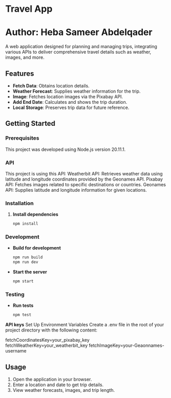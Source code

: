 # Travel App
# Author: Heba Sameer Abdelqader

A web application designed for planning and managing trips, integrating various APIs to deliver comprehensive travel details such as weather, images, and more.

## Features

- **Fetch  Data**: Obtains location details.
- **Weather Forecast**: Supplies weather information for the trip.
- **Image**: Fetches location images via the Pixabay API.
- **Add End Date**: Calculates and shows the trip duration.
- **Local Storage**: Preserves trip data for future reference.

## Getting Started

### Prerequisites

This project was developed using Node.js version 20.11.1. 

### API 
This project is using this API:
Weatherbit API: Retrieves weather data using latitude and longitude coordinates provided by the Geonames API.
Pixabay API: Fetches images related to specific destinations or countries.
Geonames API: Supplies latitude and longitude information for given locations.

### Installation


1. **Install dependencies**

    ```bash
    npm install
    ```

### Development

- **Build for development**

    ```bash
    npm run build
    npm run dev
    ```

- **Start the server**

    ```bash
    npm start
    ```

### Testing

- **Run tests**

    ```bash
    npm test

**API keys**
Set Up Environment Variables Create a .env file in the root of your project directory with the following content:

fetchCoordinatesKey=your_pixabay_key
fetchWeatherKey=your_weatherbit_key
fetchImageKey=your-Geaonnames-username

## Usage

1. Open the application in your browser.
2. Enter a location and date to get trip details.
3. View weather forecasts, images, and trip length.





